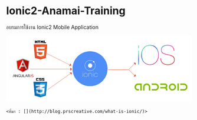 # Ionic2-Anamai-Training
อบรมการใช้งาน Ionic2 Mobile Application

![](/images/ionic2-HybridApp.jpg)

`<ที่มา : [](http://blog.prscreative.com/what-is-ionic/)>`
